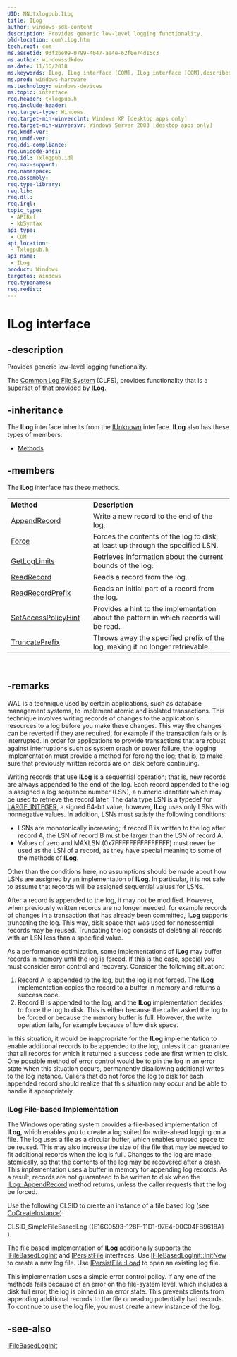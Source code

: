 ```yaml
---
UID: NN:txlogpub.ILog
title: ILog
author: windows-sdk-content
description: Provides generic low-level logging functionality.
old-location: com\ilog.htm
tech.root: com
ms.assetid: 93f2be99-0799-4047-ae4e-62f0e74d15c3
ms.author: windowssdkdev
ms.date: 11/16/2018
ms.keywords: ILog, ILog interface [COM], ILog interface [COM],described, _com_ilog, com.ilog, txlogpub/ILog
ms.prod: windows-hardware
ms.technology: windows-devices
ms.topic: interface
req.header: txlogpub.h
req.include-header: 
req.target-type: Windows
req.target-min-winverclnt: Windows XP [desktop apps only]
req.target-min-winversvr: Windows Server 2003 [desktop apps only]
req.kmdf-ver: 
req.umdf-ver: 
req.ddi-compliance: 
req.unicode-ansi: 
req.idl: Txlogpub.idl
req.max-support: 
req.namespace: 
req.assembly: 
req.type-library: 
req.lib: 
req.dll: 
req.irql: 
topic_type:
 - APIRef
 - kbSyntax
api_type:
 - COM
api_location:
 - Txlogpub.h
api_name:
 - ILog
product: Windows
targetos: Windows
req.typenames: 
req.redist: 
---
```


# ILog interface


## -description


Provides generic low-level logging functionality.


The <a href="https://msdn.microsoft.com/c8656542-ebfa-4e0a-9199-ed9632ed1ede">Common Log File System</a> (CLFS), provides functionality that is a superset of that provided by <b>ILog</b>.


## -inheritance

The <b xmlns:loc="http://microsoft.com/wdcml/l10n">ILog</b> interface inherits from the <a href="iunknown.htm">IUnknown</a> interface. <b>ILog</b> also has these types of members:
<ul>
<li><a href="https://docs.microsoft.com/">Methods</a></li>
</ul>

## -members

The <b>ILog</b> interface has these methods.
<table class="members" id="memberListMethods">
<tr>
<th align="left" width="37%">Method</th>
<th align="left" width="63%">Description</th>
</tr>
<tr data="declared;">
<td align="left" width="37%">
<a href="https://msdn.microsoft.com/e739acb5-4d93-4871-8b35-54d45138fe0f">AppendRecord</a>
</td>
<td align="left" width="63%">
Write a new record to the end of the log.

</td>
</tr>
<tr data="declared;">
<td align="left" width="37%">
<a href="https://msdn.microsoft.com/91df6049-37ce-4a46-b401-9af7d9c09f14">Force</a>
</td>
<td align="left" width="63%">
Forces the contents of the log to disk, at least up through the specified LSN.

</td>
</tr>
<tr data="declared;">
<td align="left" width="37%">
<a href="https://msdn.microsoft.com/06238436-6807-4588-9af9-03eb4c12f4e1">GetLogLimits</a>
</td>
<td align="left" width="63%">
Retrieves information about the current bounds of the log.

</td>
</tr>
<tr data="declared;">
<td align="left" width="37%">
<a href="https://msdn.microsoft.com/756d56a4-083f-45cd-bcdc-7c8a15dabae6">ReadRecord</a>
</td>
<td align="left" width="63%">
Reads a record from the log.

</td>
</tr>
<tr data="declared;">
<td align="left" width="37%">
<a href="https://msdn.microsoft.com/4a2b8529-b342-4491-a7ce-db4150223682">ReadRecordPrefix</a>
</td>
<td align="left" width="63%">
Reads an initial part of a record from the log.

</td>
</tr>
<tr data="declared;">
<td align="left" width="37%">
<a href="https://msdn.microsoft.com/a0a34300-e5de-4e47-9c61-389272283b61">SetAccessPolicyHint</a>
</td>
<td align="left" width="63%">
Provides a hint to the implementation about the pattern in which records will be read.

</td>
</tr>
<tr data="declared;">
<td align="left" width="37%">
<a href="https://msdn.microsoft.com/079c05b3-19ad-401d-ad5c-1095e897799f">TruncatePrefix</a>
</td>
<td align="left" width="63%">
Throws away the specified prefix of the log, making it no longer retrievable.

</td>
</tr>
</table> 


## -remarks



WAL is a technique used by certain applications, such as database management systems, to implement atomic and isolated transactions. This technique involves writing records of changes to the application's resources to a log before you make these changes. This way the changes can be reverted if they are required, for example if the transaction fails or is interrupted. In order for applications to provide transactions that are robust against interruptions such as system crash or power failure, the logging implementation must provide a method for forcing the log; that is, to make sure that previously written records are on disk before continuing.



Writing records that use <b>ILog</b> is a sequential operation; that is, new records are always appended to the end of the log. Each record appended to the log is assigned a log sequence number (LSN), a numeric identifier which may be used to retrieve the record later. The data type LSN is a typedef for <a href="https://msdn.microsoft.com/6a2985b6-5baf-49ab-af28-67c1374557ea">LARGE_INTEGER</a>, a signed 64-bit value; however, <b>ILog</b> uses only LSNs with nonnegative values. In addition, LSNs must satisfy the following conditions:



<ul>
<li>LSNs are monotonically increasing; if record B is written to the log after record A, the LSN of record B must be larger than the LSN of record A.
</li>
<li>Values of zero and MAXLSN (0x7FFFFFFFFFFFFFFF) must never be used as the LSN of a record, as they have special meaning to some of the methods of <b>ILog</b>.
</li>
</ul>
Other than the conditions here, no assumptions should be made about how LSNs are assigned by an implementation of <b>ILog</b>. In particular, it is not safe to assume that records will be assigned sequential values for LSNs.



After a record is appended to the log, it may not be modified. However, when previously written records are no longer needed, for example records of changes in a transaction that has already been committed, <b>ILog</b> supports truncating the log. This way, disk space that was used for nonessential records may be reused. Truncating the log consists of deleting all records with an LSN less than a specified value.



As a performance optimization, some implementations of <b>ILog</b> may buffer records in memory until the log is forced. If this is the case, special you must consider error control and recovery. Consider the following situation:

<ol>
<li>Record A is appended to the log, but the log is not forced. The <b>ILog</b> implementation copies the record to a buffer in memory and returns a success code.</li>
<li>Record B is appended to the log, and the <b>ILog</b> implementation decides to force the log to disk. This is either because the caller asked the log to be forced or because the memory buffer is full. However, the write operation fails, for example because of low disk space.</li>
</ol>
In this situation, it would be inappropriate for the <b>ILog</b> implementation to enable additional records to be appended to the log, unless it can guarantee that all records for which it returned a success code are first written to disk. One possible method of error control would be to pin the log in an error state when this situation occurs, permanently disallowing additional writes to the log instance. Callers that do not force the log to disk for each appended record should realize that this situation may occur and be able to handle it appropriately.

<h3><a id="ILog_File-based_Implementation"></a><a id="ilog_file-based_implementation"></a><a id="ILOG_FILE-BASED_IMPLEMENTATION"></a>ILog File-based Implementation</h3>
The Windows operating system provides a file-based implementation of <b>ILog</b>, which enables you to create a log suited for write-ahead logging on a file. The log uses a file as a circular buffer, which enables unused space to be reused. This may also increase the size of the file that may be needed to fit additional records when the log is full. Changes to the log are made atomically, so that the contents of the log may be recovered after a crash. This implementation uses a buffer in memory for appending log records. As a result, records are not guaranteed to be written to disk when the <a href="https://msdn.microsoft.com/e739acb5-4d93-4871-8b35-54d45138fe0f">ILog::AppendRecord</a> method returns, unless the caller requests that the log be forced.

Use the following CLSID to create an instance of a file based log (see <a href="https://msdn.microsoft.com/7295a55b-12c7-4ed0-a7a4-9ecee16afdec">CoCreateInstance</a>):

CLSID_SimpleFileBasedLog
({E16C0593-128F-11D1-97E4-00C04FB9618A}
).

The file based implementation of <b>ILog</b> additionally supports the <a href="https://msdn.microsoft.com/c499f32b-3897-4c61-b9c1-d660648aab76">IFileBasedLogInit</a> and <a href="https://msdn.microsoft.com/7d34507f-8a16-43b4-8225-010798abc546">IPersistFile</a> interfaces. Use <a href="https://msdn.microsoft.com/729c0cfc-4246-4185-af06-ed90a1955b03">IFileBasedLogInit::InitNew</a> to create a new log file. Use <a href="https://msdn.microsoft.com/8391aa5c-fe6e-4b03-9eef-7958f75910a5">IPersistFile::Load</a> to open an existing log file.

This implementation uses a simple error control policy. If any one of the methods fails because of an error on the file-system level, which includes a disk full error, the log is pinned in an error state. This prevents clients from appending additional records to the file or reading potentially bad records. To continue to use the log file, you must create a new instance of the log.




## -see-also




<a href="https://msdn.microsoft.com/c499f32b-3897-4c61-b9c1-d660648aab76">IFileBasedLogInit</a>
 

 

